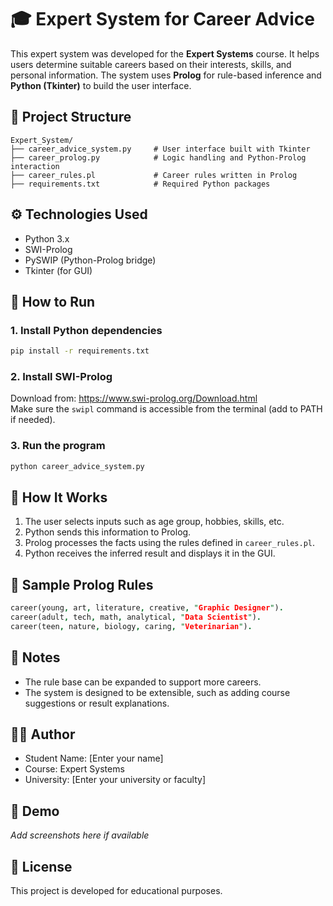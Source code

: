 
# 🎓 Expert System for Career Advice

This expert system was developed for the **Expert Systems** course. It helps users determine suitable careers based on their interests, skills, and personal information. The system uses **Prolog** for rule-based inference and **Python (Tkinter)** to build the user interface.

## 📁 Project Structure

```
Expert_System/
├── career_advice_system.py     # User interface built with Tkinter
├── career_prolog.py            # Logic handling and Python-Prolog interaction
├── career_rules.pl             # Career rules written in Prolog
├── requirements.txt            # Required Python packages
```

## ⚙️ Technologies Used

- Python 3.x  
- SWI-Prolog  
- PySWIP (Python-Prolog bridge)  
- Tkinter (for GUI)

## 🚀 How to Run

### 1. Install Python dependencies

```bash
pip install -r requirements.txt
```

### 2. Install SWI-Prolog

Download from: https://www.swi-prolog.org/Download.html  
Make sure the `swipl` command is accessible from the terminal (add to PATH if needed).

### 3. Run the program

```bash
python career_advice_system.py
```

## 🧠 How It Works

1. The user selects inputs such as age group, hobbies, skills, etc.
2. Python sends this information to Prolog.
3. Prolog processes the facts using the rules defined in `career_rules.pl`.
4. Python receives the inferred result and displays it in the GUI.

## 📜 Sample Prolog Rules

```prolog
career(young, art, literature, creative, "Graphic Designer").
career(adult, tech, math, analytical, "Data Scientist").
career(teen, nature, biology, caring, "Veterinarian").
```

## 📌 Notes

- The rule base can be expanded to support more careers.
- The system is designed to be extensible, such as adding course suggestions or result explanations.

## 👨‍💻 Author

- Student Name: [Enter your name]  
- Course: Expert Systems  
- University: [Enter your university or faculty]

## 📸 Demo

*Add screenshots here if available*

## 📄 License

This project is developed for educational purposes.
